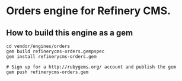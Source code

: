 # Orders engine for Refinery CMS.

## How to build this engine as a gem

    cd vendor/engines/orders
    gem build refinerycms-orders.gempspec
    gem install refinerycms-orders.gem
    
    # Sign up for a http://rubygems.org/ account and publish the gem
    gem push refinerycms-orders.gem